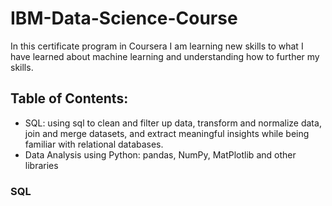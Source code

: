 # IBM-Data-Science-Course

In this certificate program in Coursera I am learning new skills to what I have learned about machine learning and understanding how to further my skills.

## Table of Contents:

- SQL: using sql to clean and filter up data, transform and normalize data, join and merge datasets, and extract meaningful insights while being familiar with relational databases.
- Data Analysis using Python: pandas, NumPy, MatPlotlib and other libraries

### SQL
